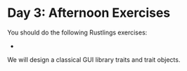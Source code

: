 # Day 3: Afternoon Exercises

You should do the following Rustlings exercises:

-

We will design a classical GUI library traits and trait objects.
